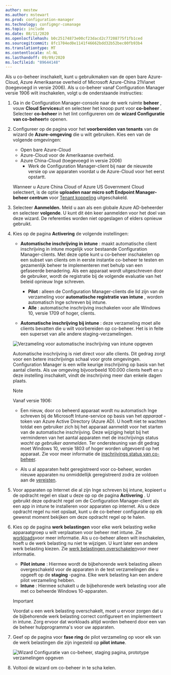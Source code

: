 ```yaml
---
author: mestew
ms.author: mstewart
ms.prod: configuration-manager
ms.technology: configmgr-comanage
ms.topic: include
ms.date: 08/11/2020
ms.openlocfilehash: b0c25174873e00cf23dacd2c77208775f1fb1ced
ms.sourcegitcommit: 8fc1704ed0e1141f46662bdd32b52bec00fb93b4
ms.translationtype: MT
ms.contentlocale: nl-NL
ms.lasthandoff: 09/09/2020
ms.locfileid: "89644148"
---
```

<!--3555750 FKA 1357954 --Don't apply H2/H3 in this include file since they are context driven by article-->

Als u co-beheer inschakelt, kunt u gebruikmaken van de open bare Azure-Cloud, Azure Amerikaanse overheid of Microsoft Azure-China 21Vianet (toegevoegd in versie 2006). Als u co-beheer vanaf Configuration Manager versie 1906 wilt inschakelen, volgt u de onderstaande instructies:

1. Ga in de Configuration Manager-console naar de werk ruimte **beheer** , vouw **Cloud Services**uit en selecteer het knoop punt voor **co-beheer** . Selecteer **co-beheer** in het lint configureren om de **wizard Configuratie van co-beheer**te openen.

1. Configureer op de pagina voor het **voorbereiden van tenants** van de wizard de **Azure-omgeving** die u wilt gebruiken. Kies een van de volgende omgevingen:

   - Open bare Azure-Cloud
   - Azure-Cloud voor de Amerikaanse overheid.<!--4075452-->
   - Azure China-Cloud (toegevoegd in versie 2006)<!--7133238-->
      - Werk de Configuration Manager-client bij naar de nieuwste versie op uw apparaten voordat u de Azure-Cloud voor het eerst opstartt. <!--7630213--> 

   Wanneer u Azure China Cloud of Azure US Government Cloud selecteert, is de optie **uploaden naar micro soft Endpoint Manager-beheer centrum** voor [Tenant koppeling](../../tenant-attach/device-sync-actions.md) uitgeschakeld.

1. Selecteer **Aanmelden.** Meld u aan als een globale Azure AD-beheerder en selecteer **volgende**. U kunt dit één keer aanmelden voor het doel van deze wizard. De referenties worden niet opgeslagen of elders opnieuw gebruikt.

1. Kies op de pagina **Activering** de volgende instellingen:

   - **Automatische inschrijving in intune** : maakt automatische client inschrijving in intune mogelijk voor bestaande Configuration Manager-clients. Met deze optie kunt u co-beheer inschakelen op een subset van clients om in eerste instantie co-beheer te testen en gezamenlijk beheer te implementeren met behulp van een gefaseerde benadering. Als een apparaat wordt uitgeschreven door de gebruiker, wordt de registratie bij de volgende evaluatie van het beleid opnieuw Inge schreven. <!--3330596-->

      - **Pilot** : alleen de Configuration Manager-clients die lid zijn van de verzameling voor **automatische registratie van intune** , worden automatisch Inge schreven bij intune.
      - **Alle** : automatische inschrijving inschakelen voor alle Windows 10, versie 1709 of hoger, clients.

   - **Automatische inschrijving bij intune** : deze verzameling moet alle clients bevatten die u wilt voorbereiden op co-beheer. Het is in feite een superset van alle andere staging-verzamelingen.

   ![Verzameling voor automatische inschrijving van intune opgeven ](../media/3555750-co-management-onboarding-enablement.png)
      
      Automatische inschrijving is niet direct voor alle clients. Dit gedrag zorgt voor een betere inschrijvings schaal voor grote omgevingen. Configuration Manager is een wille keurige inschrijving op basis van het aantal clients. Als uw omgeving bijvoorbeeld 100.000 clients heeft en u deze instelling inschakelt, vindt de inschrijving meer dan enkele dagen plaats.<!--1358003-->

      > [!Note]  
      > Vanaf versie 1906:
      >
      > - Een nieuw, door co beheerd apparaat wordt nu automatisch Inge schreven bij de Microsoft Intune-service op basis van het *apparaat* -token van Azure Active Directory (Azure AD). U hoeft niet te wachten totdat een gebruiker zich bij het apparaat aanmeldt voor het starten van de automatische inschrijving. Deze wijziging helpt bij het verminderen van het aantal apparaten met de inschrijvings status *wacht op gebruiker aanmelden*.<!-- 4454491 --> Ter ondersteuning van dit gedrag moet Windows 10, versie 1803 of hoger worden uitgevoerd op het apparaat. Zie voor meer informatie de [inschrijvings status van co-beheer](../how-to-monitor.md#co-management-enrollment-status).
      >
      > - Als u al apparaten hebt geregistreerd voor co-beheer, worden nieuwe apparaten nu onmiddellijk geregistreerd zodra ze voldoen aan de [vereisten](../overview.md#prerequisites).<!--4321130-->

1. Voor apparaten op Internet die al zijn Inge schreven bij intune, kopieert u de opdracht regel en slaat u deze op op de pagina **Activering** . U gebruikt deze opdracht regel om de Configuration Manager-client als een app in intune te installeren voor apparaten op internet. Als u deze opdracht regel nu niet opslaat, kunt u de co-beheer configuratie op elk gewenst moment bekijken om deze opdracht regel op te halen.

1. Kies op de pagina **werk belastingen** voor elke werk belasting welke apparaatgroep u wilt verplaatsen voor beheer met intune. Zie [workloads](../workloads.md)voor meer informatie. Als u co-beheer alleen wilt inschakelen, hoeft u de werk belasting nu niet te wijzigen. U kunt later een andere werk belasting kiezen. Zie [werk belastingen overschakelen](../how-to-switch-workloads.md)voor meer informatie.  

    - **Pilot intune** : Hiermee wordt de bijbehorende werk belasting alleen overgeschakeld voor de apparaten in de test verzamelingen die u opgeeft op de **staging** -pagina. Elke werk belasting kan een andere pilot verzameling hebben.
    - **Intune** : Hiermee schakelt u de bijbehorende werk belasting voor alle met co beheerde Windows 10-apparaten.  

    > [!Important]
    > Voordat u een werk belasting overschakelt, moet u ervoor zorgen dat u de bijbehorende werk belasting correct configureert en implementeert in intune. Zorg ervoor dat workloads altijd worden beheerd door een van de beheer hulpprogramma's voor uw apparaten.  

1. Geef op de pagina voor **fase ring** de pilot verzameling op voor elk van de werk belastingen die zijn ingesteld op **pilot intune**.

   ![Wizard Configuratie van co-beheer, staging pagina, prototype verzamelingen opgeven](../media/3555750-co-management-onboarding-staging.png)

1. Voltooi de wizard om co-beheer in te scha kelen.

